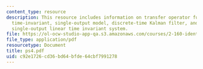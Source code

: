 ```yaml
---
content_type: resource
description: This resource includes information on transfer operator function, linear
  time-invariant, single-output model, discrete-time Kalman filter, and single-input,
  single-output linear time invariant system.
file: https://ol-ocw-studio-app-qa.s3.amazonaws.com/courses/2-160-identification-estimation-and-learning-spring-2006/c92e1726cd36bd64bfde64cbf7991278_ps4.pdf
file_type: application/pdf
resourcetype: Document
title: ps4.pdf
uid: c92e1726-cd36-bd64-bfde-64cbf7991278
---
```

